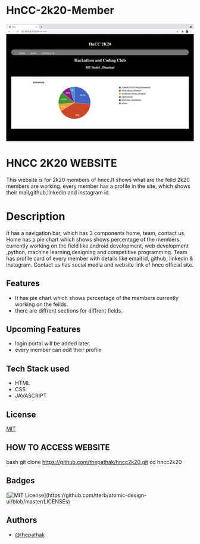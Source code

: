 # HnCC-2k20-Member

![](https://github.com/thepathak/hncc2k20/blob/main/img3.png)

# HNCC 2K20 WEBSITE

This website is for 2k20 members of hncc.It shows what are the feild 2k20 members are working. every member has a profile in the site, which shows their mail,github,linkedin and instagram id.

# Description

It has a navigation bar, which has 3 components home, team, contact us. 
Home has a pie chart which shows shows percentage of the members currently working on the field like android development, web development ,python, machine learning,designing and competitive programming.
Team has profile card of every member with details like email id, github, linkedin & instagram.
Contact us has social media and website link of hncc official site.

## Features

* It has pie chart which shows percentage of the members currently working on the feilds.
* there are diffrent sections for diffrent fields.

## Upcoming Features

 * login portal will be added later.
 *  every member can edit their profile

## Tech Stack used

* HTML
* CSS
* JAVASCRIPT


## License

[MIT](https://choosealicense.com/licenses/mit/)

  
## HOW TO ACCESS WEBSITE


bash 
  git clone https://github.com/thepathak/hncc2k20.git
  cd hncc2k20

    
## Badges

[![MIT License](https://img.shields.io/apm/l/atomic-design-ui.svg?)](https://github.com/tterb/atomic-design-ui/blob/master/LICENSEs)

  
## Authors

- [@thepathak](https://github.com/thepathak)
